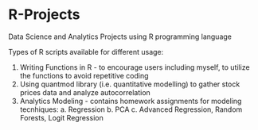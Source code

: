 # R-Projects
Data Science and Analytics Projects using R programming language

Types of R scripts available for different usage:
1. Writing Functions in R - to encourage users including myself, to utilize the functions to avoid repetitive coding 
2. Using quantmod library (i.e. quantitative modelling) to gather stock prices data and analyze autocorrelation
3. Analytics Modeling - contains homework assignments for modeling tecnhiques:
         a. Regression
         b. PCA
         c. Advanced Regression, Random Forests, Logit Regression
